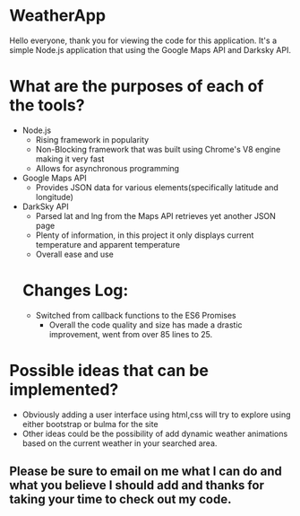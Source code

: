 # WeatherApp

Hello everyone, thank you for viewing the code for this application. It's a simple Node.js application that using the Google Maps API and Darksky API. 


<h1>What are the purposes of each of the tools?</h1>
<ul>
  <li>Node.js
    <ul>
      <li>Rising framework in popularity</li>
      <li>Non-Blocking framework that was built using Chrome's V8 engine making it very fast</li>
      <li>Allows for asynchronous programming</li>
    </ul>
    <li>Google Maps API
      <ul>
        <li>Provides JSON data for various elements(specifically latitude and longitude)</li>
      </ul>
    </li>
  <li>DarkSky API
    <ul>
      <li>Parsed lat and lng from the Maps API retrieves yet another JSON page</li>
      <li>Plenty of information, in this project it only displays current temperature and apparent temperature</li>
      <li>Overall ease and use</li>
    </ul>
    </li>
<h1> Changes Log:
</h1>
    <ul>
      <li>Switched from callback functions to the ES6 Promises
        <ul>
          <li>
          Overall the code quality and size has made a drastic improvement, went from over 85 lines to 25. 
          </li>
        </ul>
      </li>
    </ul>
</ul>
<h1>Possible ideas that can be implemented?</h1>
  <ul>
    <li>
    Obviously adding a user interface using html,css will try to explore using either bootstrap or bulma for the site
    </li>
    <li>
    Other ideas could be the possibility of add dynamic weather animations based on the current weather in your searched area. 
    </li>
  </ul>
  
  <h2>Please be sure to email on me what I can do and what you believe I should add and thanks for taking your time to check out my code.</h2> 
